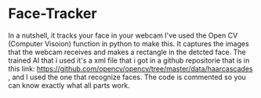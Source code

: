 # Face-Tracker
In a nutshell, it tracks your face in your webcam
I've used the Open CV (Computer Visoion) function in python to make this. It captures the images that the webcam receives and makes a rectangle in the detcted face. The trained AI that i used it's a xml file that i got in a github repositorie that is in this link: https://github.com/opencv/opencv/tree/master/data/haarcascades , and I used the one that recognize faces. The code is commented so you can know exactly what all parts work.
